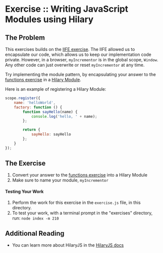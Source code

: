 Exercise :: Writing JavaScript Modules using Hilary
===================================================

## The Problem

This exercises builds on the [IIFE exercise](../120-iife). The IIFE allowed us to encapsulate our code, which allows us to keep our implementation code private. However, in a browser, `myIncrementor` is in the global scope, `Window`. Any other code can just overwrite or reset `myIncrementor` at any time.

Try implementing the module pattern, by encapsulating your answer to the [functions exercise](../110-functions) in a [Hilary Module](https://github.com/losandes/hilaryjs/blob/main/docs/Getting-Started---With-Node.md#defining-arrow-functions).

Here is an example of registering a Hilary Module:

```JavaScript
scope.register({
    name: 'helloWorld',
    factory: function () {
        function sayHello(name) {
            console.log('hello, ' + name);
        };

        return {
            sayHello: sayHello
        };
    }
});
```

## The Exercise

1. Convert your answer to the [functions exercise](../110-functions) into a Hilary Module
2. Make sure to name your module, `myIncrementor`

#### Testing Your Work

1. Perform the work for this exercise in the `exercise.js` file, in this directory.
2. To test your work, with a terminal prompt in the "exercises" directory, run: `node index -m 210`

## Additional Reading

* You can learn more about HilaryJS in the [HilaryJS docs](https://github.com/losandes/hilaryjs/blob/main/docs/Getting-Started---With-Node.md)

